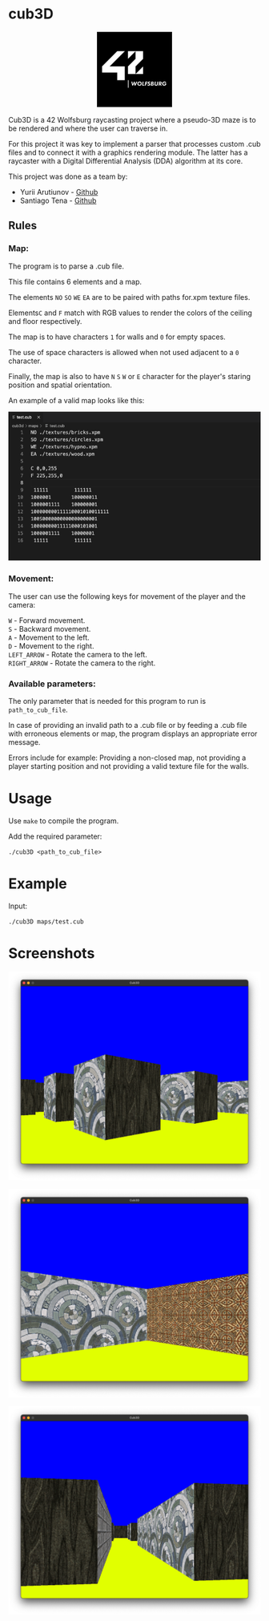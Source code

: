 # cub3D
 
<p align="center">
<img src="https://github.com/santiagotena/assets/blob/master/logos/42%20logo.jpeg?raw=true" alt="42 Wolfsburg Logo" width="150" height="150">
</p>
 
Cub3D is a 42 Wolfsburg raycasting project where a pseudo-3D maze is to be rendered and where the user can traverse in.

For this project it was key to implement a parser that processes custom .cub files and to connect it with a graphics rendering module. 
The latter has a raycaster with a Digital Differential Analysis (DDA) algorithm at its core.

This project was done as a team by:
<ul>
<li> Yurii Arutiunov - <a href="https://github.com/yarutiun">Github</a></li>
<li> Santiago Tena - <a href="https://github.com/santiagotena">Github</a> </li>
</ul>
 
## Rules

### Map:

The program is to parse a .cub file.

This file contains 6 elements and a map.

The elements `NO` `SO` `WE` `EA` are to be paired with paths for.xpm texture files.

Elements`C` and `F` match with RGB values to render the colors of the ceiling and floor respectively.

The map is to have characters `1` for walls and `0` for empty spaces.

The use of space characters is allowed when not used adjacent to a `0` character.

Finally, the map is also to have `N` `S` `W` or `E` character for the player's staring position and spatial orientation.

An example of a valid map looks like this:
<p align="center">
<img src="https://github.com/santiagotena/cub3d/blob/main/screenshots/test_map.png?raw=true" alt="Map.cub example image">
</p>

### Movement:

The user can use the following keys for movement of the player and the camera:

`W` - Forward movement.<br>
`S` - Backward movement.<br>
`A` - Movement to the left.<br>
`D` - Movement to the right.<br>
`LEFT_ARROW` - Rotate the camera to the left.<br>
`RIGHT_ARROW` - Rotate the camera to the right.

### Available parameters:
 
The only parameter that is needed for this program to run is `path_to_cub_file`.
 
In case of providing an invalid path to a .cub file or by feeding a .cub file with erroneous elements or map,
the program displays an appropriate error message.

Errors include for example: Providing a non-closed map, not providing a player starting position and not 
providing a valid texture file for the walls.
 
# Usage
 
Use `make` to compile the program.
 
Add the required parameter:
 
```
./cub3D <path_to_cub_file>
```
 
# Example
 
Input:
 
```
./cub3D maps/test.cub
```
 
# Screenshots

<p align="center">
<img src="https://github.com/santiagotena/cub3d/blob/main/screenshots/cube01.png?raw=true" alt="Cub3d example image">
</p>
<p align="center">
<img src="https://github.com/santiagotena/cub3d/blob/main/screenshots/cube02.png?raw=true" alt="Cub3d example image">
</p>
<p align="center">
<img src="https://github.com/santiagotena/cub3d/blob/main/screenshots/cube03.png?raw=true" alt="Cub3d example image">
</p>
